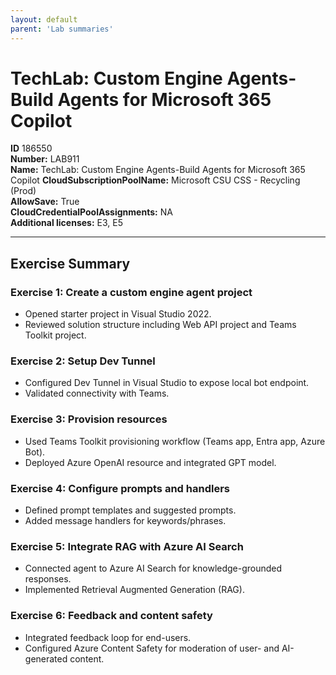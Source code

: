 ```yaml
---
layout: default
parent: 'Lab summaries'
---
```


# TechLab: Custom Engine Agents-Build Agents for Microsoft 365 Copilot

**ID** 186550  
**Number:** LAB911  
**Name:** TechLab: Custom Engine Agents-Build Agents for Microsoft 365 Copilot
**CloudSubscriptionPoolName:** Microsoft CSU CSS - Recycling (Prod)  
**AllowSave:** True  
**CloudCredentialPoolAssignments:** NA  
**Additional licenses:** E3, E5  

---

## Exercise Summary

### Exercise 1: Create a custom engine agent project
- Opened starter project in Visual Studio 2022.  
- Reviewed solution structure including Web API project and Teams Toolkit project.  

### Exercise 2: Setup Dev Tunnel
- Configured Dev Tunnel in Visual Studio to expose local bot endpoint.  
- Validated connectivity with Teams.  

### Exercise 3: Provision resources
- Used Teams Toolkit provisioning workflow (Teams app, Entra app, Azure Bot).  
- Deployed Azure OpenAI resource and integrated GPT model.  

### Exercise 4: Configure prompts and handlers
- Defined prompt templates and suggested prompts.  
- Added message handlers for keywords/phrases.  

### Exercise 5: Integrate RAG with Azure AI Search
- Connected agent to Azure AI Search for knowledge-grounded responses.  
- Implemented Retrieval Augmented Generation (RAG).  

### Exercise 6: Feedback and content safety
- Integrated feedback loop for end-users.  
- Configured Azure Content Safety for moderation of user- and AI-generated content.  
